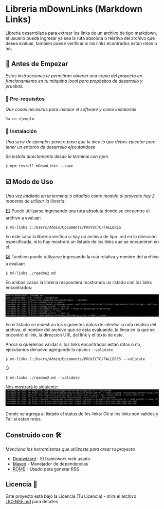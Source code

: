 # Libreria mDownLinks (Markdown Links)

Libreria desarrollada para extraer los links de un archivo de tipo markdown, el usuario puede ingresar ya sea la ruta absoluta o relativa del archivo que desea evaluar, tambien puede verificar si los links econtrados estan rotos o no.

## :checkered_flag: Antes de Empezar  

_Estas instrucciones te permitirán obtener una copia del proyecto en funcionamiento en tu máquina local para propósitos de desarrollo y pruebas._



### :pencil: Pre-requisitos   


_Que cosas necesitas para instalar el software y como instalarlas_

```
Da un ejemplo
```

### :floppy_disk: Instalación  

_Una serie de ejemplos paso a paso que te dice lo que debes ejecutar para tener un entorno de desarrollo ejecutandose_

_Se instala directamente desde la terminal con npm_

```
$ npm install mDownLinks --save
```

## :ballot_box_with_check: Modo de Uso  

_Una vez intalado en la terminal o añadido como modulo al proyecto hay 2 maneras de utilizar la libreria:_
 
:one: Puede utilizarse ingresando una ruta absoluta donde se encuentre el archivo a evaluar:

```
$ md-links C:/Users/Admin/Documents/PROYECTO/TALLERES
```
En este caso la libreria verifica si hay un archivo de tipo .md en la dirección especificada, si lo hay mostrará un listado de los links que se encuentren en el.


:two: Tambien puede utilizarse ingresando la ruta relativa y nombre del archivo a evaluar:

```
$ md-links ./readme2.md
```
En ambos casos la libreria responderá mostrando un listado con los links encontrados:

![Listado de Links](/img/RESPUESTA3.png)

En el listado se muestran los siguientes datos de interés: la ruta relativa del archivo, el nombre del archivo que se esta evaluando, la linea en la que se encontró el link, la direccion URL del link y el texto de este.

Ahora si queremos validar si los links encontrados estan rotos o no, ejecutamos denuevo agregando la opcion ```--validate```
```
$ md-links C:/Users/Admin/Documents/PROYECTO/TALLERES --validate
```
Ó
```
$ md-links ./readme2.md --validate
```

Nos mostrará lo siguiente:
![Listado de Links Evaluados](/img/RESPUESTA2.png)

Donde se agrega al listado el status de los links: Ok si los links son validos y Fail si estan rotos.

## Construido con 🛠️

_Menciona las herramientas que utilizaste para crear tu proyecto_

* [Dropwizard](http://www.dropwizard.io/1.0.2/docs/) - El framework web usado
* [Maven](https://maven.apache.org/) - Manejador de dependencias
* [ROME](https://rometools.github.io/rome/) - Usado para generar RSS




## Licencia 📄

Este proyecto está bajo la Licencia (Tu Licencia) - mira el archivo [LICENSE.md](LICENSE.md) para detalles
